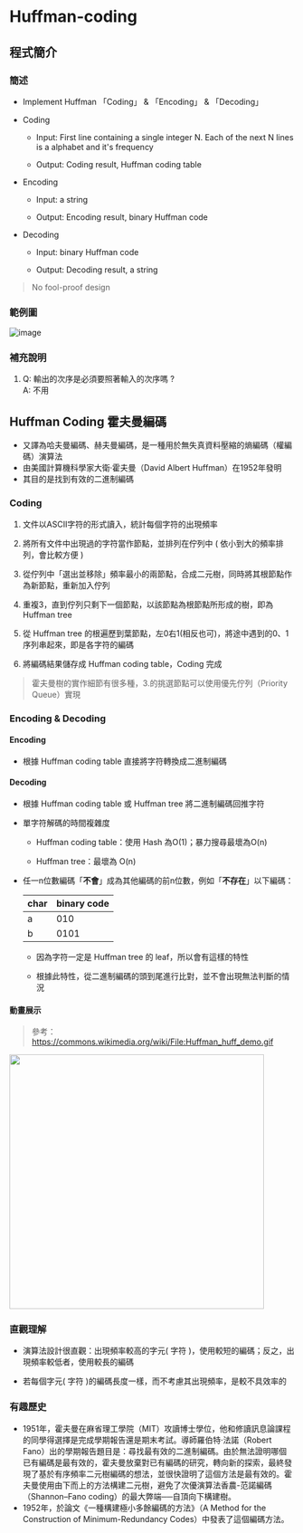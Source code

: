 # Huffman-coding

## 程式簡介
### 簡述
* Implement Huffman 「Coding」 & 「Encoding」 & 「Decoding」

* Coding
  * Input: First line containing a single integer N. Each of the next N lines is a alphabet and it's frequency
  
  * Output: Coding result, Huffman coding table
  
* Encoding
  * Input: a string
  
  * Output: Encoding result, binary Huffman code 
  
* Decoding
  * Input: binary Huffman code  
  
  * Output: Decoding result, a string
    
> No fool-proof design
    
### 範例圖
![image](https://user-images.githubusercontent.com/93152909/146004024-f1fe4f82-cc54-4867-a9c6-1e389bce7323.png)

### 補充說明
1. Q: 輸出的次序是必須要照著輸入的次序嗎 ?   
A: 不用

## Huffman Coding 霍夫曼編碼
* 又譯為哈夫曼編碼、赫夫曼編碼，是一種用於無失真資料壓縮的熵編碼（權編碼）演算法
* 由美國計算機科學家大衛·霍夫曼（David Albert Huffman）在1952年發明
* 其目的是找到有效的二進制編碼

### Coding

1. 文件以ASCII字符的形式讀入，統計每個字符的出現頻率

3. 將所有文件中出現過的字符當作節點，並排列在佇列中 ( 依小到大的頻率排列，會比較方便 )

5. 從佇列中「選出並移除」頻率最小的兩節點，合成二元樹，同時將其根節點作為新節點，重新加入佇列

7. 重複3，直到佇列只剩下一個節點，以該節點為根節點所形成的樹，即為 Huffman tree

8. 從 Huffman tree 的根遍歷到葉節點，左0右1(相反也可)，將途中遇到的0、1序列串起來，即是各字符的編碼

9. 將編碼結果儲存成 Huffman coding table，Coding 完成

> 霍夫曼樹的實作細節有很多種，3.的挑選節點可以使用優先佇列（Priority Queue）實現

### Encoding & Decoding

#### Encoding
* 根據 Huffman coding table 直接將字符轉換成二進制編碼

#### Decoding
* 根據 Huffman coding table 或 Huffman tree 將二進制編碼回推字符

* 單字符解碼的時間複雜度
 
  * Huffman coding table：使用 Hash 為O(1)；暴力搜尋最壞為O(n)
  
  * Huffman tree：最壞為 O(n)
  
* 任一n位數編碼「**不會**」成為其他編碼的前n位數，例如「**不存在**」以下編碼：
  
  |char| binary code|
  |-----|--------|
  |a|010       |
  |b  |0101      |
  
  * 因為字符一定是 Huffman tree 的 leaf，所以會有這樣的特性
  
  * 根據此特性，從二進制編碼的頭到尾進行比對，並不會出現無法判斷的情況



#### 動畫展示
> 參考：https://commons.wikimedia.org/wiki/File:Huffman_huff_demo.gif

 <img src="https://upload.wikimedia.org/wikipedia/commons/a/ac/Huffman_huff_demo.gif" width="450px">

### 直觀理解

* 演算法設計很直觀：出現頻率較高的字元( 字符 )，使用較短的編碼；反之，出現頻率較低者，使用較長的編碼

* 若每個字元( 字符 )的編碼長度一樣，而不考慮其出現頻率，是較不具效率的

### 有趣歷史
* 1951年，霍夫曼在麻省理工學院（MIT）攻讀博士學位，他和修讀訊息論課程的同學得選擇是完成學期報告還是期末考試。導師羅伯特·法諾（Robert Fano）出的學期報告題目是：尋找最有效的二進制編碼。由於無法證明哪個已有編碼是最有效的，霍夫曼放棄對已有編碼的研究，轉向新的探索，最終發現了基於有序頻率二元樹編碼的想法，並很快證明了這個方法是最有效的。霍夫曼使用由下而上的方法構建二元樹，避免了次優演算法香農-范諾編碼（Shannon–Fano coding）的最大弊端──自頂向下構建樹。
* 1952年，於論文《一種構建極小多餘編碼的方法》（A Method for the Construction of Minimum-Redundancy Codes）中發表了這個編碼方法。
